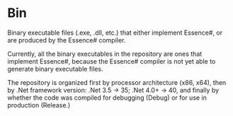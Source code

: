Bin
===

Binary executable files (.exe, .dll, etc.) that either implement Essence#, or are produced by the Essence# compiler.

Currently, all the binary executables in the repository are ones that implement Essence#, because the Essence# compiler is not yet able to generate binary executable files.

The repository is organized first by processor architecture (x86, x64), then by .Net framework version: .Net 3.5 -> 35; .Net 4.0+ -> 40, and finally by whether the code was compiled for debugging (Debug) or for use in production (Release.)
